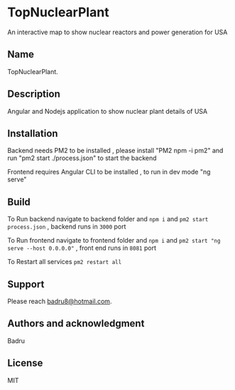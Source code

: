 # TopNuclearPlant

An interactive map to show nuclear reactors and power generation for USA



## Name
TopNuclearPlant.

## Description
Angular and Nodejs application to show nuclear plant details of USA

## Installation
Backend needs PM2 to be installed , please install "PM2 npm -i pm2" and run "pm2 start ./process.json" to start the backend

Frontend requires Angular CLI to be installed , to run in dev mode "ng serve"

## Build

To Run backend navigate to backend folder and  `npm i` and `pm2 start process.json`  , backend runs in `3000` port 

To Run frontend navigate to frontend folder and `npm i` and `pm2 start "ng serve --host 0.0.0.0"` , front end runs in `8081` port

To Restart all services `pm2 restart all`

## Support
Please reach badru8@hotmail.com.

## Authors and acknowledgment
Badru

## License
MIT